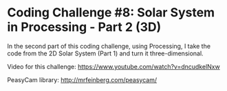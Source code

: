 # Coding Challenge #8: Solar System in Processing - Part 2 (3D)

In the second part of this coding challenge, using Processing, I take the code from the 2D Solar System (Part 1) and turn it three-dimensional.

Video for this challenge: https://www.youtube.com/watch?v=dncudkelNxw

PeasyCam library: http://mrfeinberg.com/peasycam/

